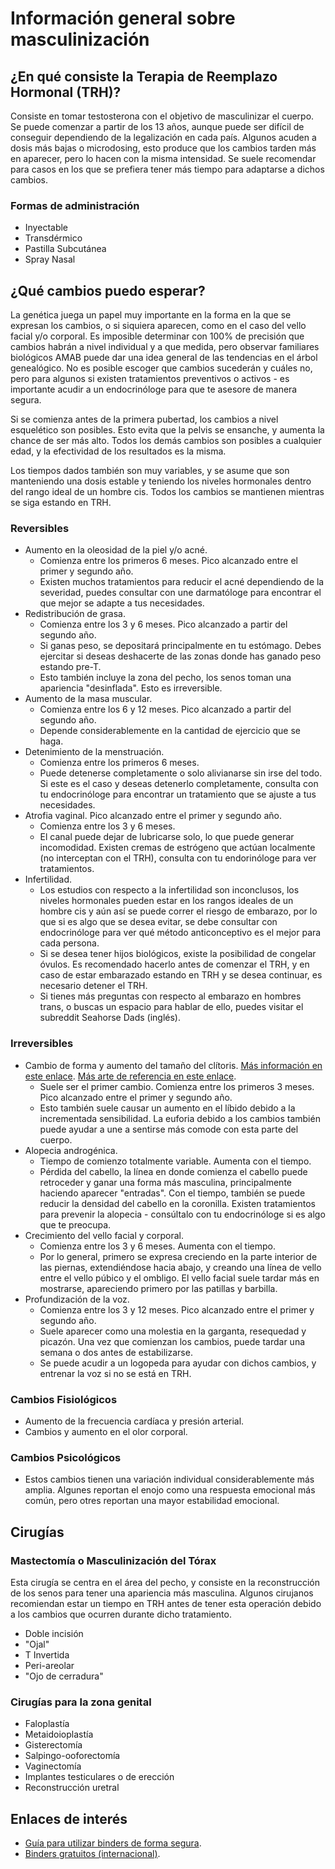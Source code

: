 # Información general sobre masculinización

## ¿En qué consiste la Terapia de Reemplazo Hormonal (TRH)?

Consiste en tomar testosterona con el objetivo de masculinizar el cuerpo. Se puede comenzar a partir de los 13 años, aunque puede ser difícil de conseguir dependiendo de la legalización en cada país. Algunos acuden a dosis más bajas o microdosing, esto produce que los cambios tarden más en aparecer, pero lo hacen con la misma intensidad. Se suele recomendar para casos en los que se prefiera tener más tiempo para adaptarse a dichos cambios.

### Formas de administración

* Inyectable
* Transdérmico
* Pastilla Subcutánea
* Spray Nasal

## ¿Qué cambios puedo esperar?

La genética juega un papel muy importante en la forma en la que se expresan los cambios, o si siquiera aparecen, como en el caso del vello facial y/o corporal. Es imposible determinar con 100% de precisión que cambios habrán a nivel individual y a que medida, pero observar familiares biológicos AMAB puede dar una idea general de las tendencias en el árbol genealógico. No es posible escoger que cambios sucederán y cuáles no, pero para algunos si existen tratamientos preventivos o activos - es importante acudir a un endocrinóloge para que te asesore de manera segura.

Si se comienza antes de la primera pubertad, los cambios a nivel esquelético son posibles. Esto evita que la pelvis se ensanche, y aumenta la chance de ser más alto. Todos los demás cambios son posibles a cualquier edad, y la efectividad de los resultados es la misma.

Los tiempos dados también son muy variables, y se asume que son manteniendo una dosis estable y teniendo los niveles hormonales dentro del rango ideal de un hombre cis. Todos los cambios se mantienen mientras se siga estando en TRH.

### Reversibles

* Aumento en la oleosidad de la piel y/o acné.
    * Comienza entre los primeros 6 meses. Pico alcanzado entre el primer y segundo año.
    * Existen muchos tratamientos para reducir el acné dependiendo de la severidad, puedes consultar con une darmatóloge para encontrar el que mejor se adapte a tus necesidades.
* Redistribución de grasa.
    * Comienza entre los 3 y 6 meses. Pico alcanzado a partir del segundo año.
    * Si ganas peso, se depositará principalmente en tu estómago. Debes ejercitar si deseas deshacerte de las zonas donde has ganado peso estando pre-T.
    * Esto también incluye la zona del pecho, los senos toman una apariencia "desinflada". Esto es irreversible.
* Aumento de la masa muscular.
    * Comienza entre los 6 y 12 meses. Pico alcanzado a partir del segundo año.
    * Depende considerablemente en la cantidad de ejercicio que se haga.
* Detenimiento de la menstruación.
    * Comienza entre los primeros 6 meses.
    * Puede detenerse completamente o solo alivianarse sin irse del todo. Si este es el caso y deseas detenerlo completamente, consulta con tu endocrinóloge para encontrar un tratamiento que se ajuste a tus necesidades.
* Atrofia vaginal. Pico alcanzado entre el primer y segundo año.
    * Comienza entre los 3 y 6 meses.
    * El canal puede dejar de lubricarse solo, lo que puede generar incomodidad. Existen cremas de estrógeno que actúan localmente (no interceptan con el TRH), consulta con tu endorinóloge para ver tratamientos.
* Infertilidad.
    * Los estudios con respecto a la infertilidad son inconclusos, los niveles hormonales pueden estar en los rangos ideales de un hombre cis y aún así se puede correr el riesgo de embarazo, por lo que si es algo que se desea evitar, se debe consultar con endocrinóloge para ver qué método anticonceptivo es el mejor para cada persona.
    * Si se desea tener hijos biológicos, existe la posibilidad de congelar óvulos. Es recomendado hacerlo antes de comenzar el TRH, y en caso de estar embarazado estando en TRH y se desea continuar, es necesario detener el TRH.
    * Si tienes más preguntas con respecto al embarazo en hombres trans, o buscas un espacio para hablar de ello, puedes visitar el subreddit Seahorse Dads (inglés).

### Irreversibles

* Cambio de forma y aumento del tamaño del clítoris. [Más información en este enlace](https://www.reddit.com/r/ftm/comments/jeui4g/saw_this_thread_on_twitter_of_a_guide_to_tdicks/). [Más arte de referencia en este enlace](https://twitter.com/KingSmiggles/status/1636342930095894529).
    * Suele ser el primer cambio. Comienza entre los primeros 3 meses. Pico alcanzado entre el primer y segundo año.
    * Esto también suele causar un aumento en el líbido debido a la incrementada sensibilidad. La euforia debido a los cambios también puede ayudar a une a sentirse más comode con esta parte del cuerpo.
* Alopecia androgénica.
    * Tiempo de comienzo totalmente variable. Aumenta con el tiempo.
    * Pérdida del cabello, la línea en donde comienza el cabello puede retroceder y ganar una forma más masculina, principalmente haciendo aparecer "entradas". Con el tiempo, también se puede reducir la densidad del cabello en la coronilla. Existen tratamientos para prevenir la alopecia - consúltalo con tu endocrinóloge si es algo que te preocupa.
* Crecimiento del vello facial y corporal.
    * Comienza entre los 3 y 6 meses. Aumenta con el tiempo.
    * Por lo general, primero se expresa creciendo en la parte interior de las piernas, extendiéndose hacia abajo, y creando una línea de vello entre el vello púbico y el ombligo. El vello facial suele tardar más en mostrarse, apareciendo primero por las patillas y barbilla.
* Profundización de la voz.
    * Comienza entre los 3 y 12 meses. Pico alcanzado entre el primer y segundo año.
    * Suele aparecer como una molestia en la garganta, resequedad y picazón. Una vez que comienzan los cambios, puede tardar una semana o dos antes de estabilizarse.
    * Se puede acudir a un logopeda para ayudar con dichos cambios, y entrenar la voz si no se está en TRH.

### Cambios Fisiológicos

* Aumento de la frecuencia cardíaca y presión arterial.
* Cambios y aumento en el olor corporal.

### Cambios Psicológicos

* Estos cambios tienen una variación individual considerablemente más amplia. Algunes reportan el enojo como una respuesta emocional más común, pero otres reportan una mayor estabilidad emocional.

## Cirugías

### Mastectomía o Masculinización del Tórax

Esta cirugía se centra en el área del pecho, y consiste en la reconstrucción de los senos para tener una apariencia más masculina. Algunos cirujanos recomiendan estar un tiempo en TRH antes de tener esta operación debido a los cambios que ocurren durante dicho tratamiento.

* Doble incisión
* "Ojal"
* T Invertida
* Peri-areolar
* "Ojo de cerradura"

### Cirugías para la zona genital

* Faloplastía
* Metaidoioplastía
* Gisterectomía
* Salpingo-ooforectomía
* Vaginectomía
* Implantes testiculares o de erección
* Reconstrucción uretral

## Enlaces de interés

* [Guía para utilizar binders de forma segura](https://fs.hubspotusercontent00.net/hubfs/20580006/for-professionals/Flyer_BindingSafely.pdf).
* [Binders gratuitos (internacional)](https://www.pointofpride.org/free-chest-binders).
